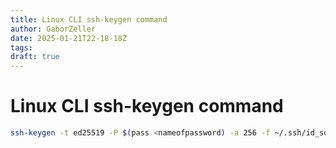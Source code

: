 ```yaml
---
title: Linux CLI ssh-keygen command
author: GaborZeller
date: 2025-01-21T22-18-18Z
tags:
draft: true
---
```


# Linux CLI ssh-keygen command

```sh
ssh-keygen -t ed25519 -P $(pass <nameofpassword) -a 256 -f ~/.ssh/id_something
```
